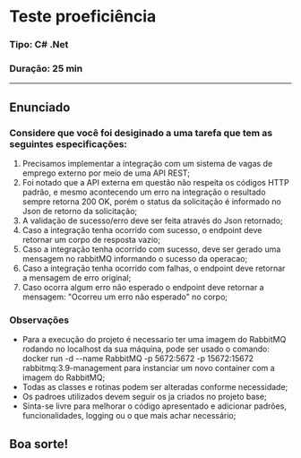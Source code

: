 # Teste proeficiência

### Tipo: C# .Net
### Duração: 25 min

---

## Enunciado

### Considere que você foi desiginado a uma tarefa que tem as seguintes especificações:

1. Precisamos implementar a integração com um sistema de vagas de emprego externo por meio de uma API REST;
2. Foi notado que a API externa em questão não respeita os códigos HTTP padrão, e mesmo acontecendo um erro na integração o resultado sempre retorna 200 OK, porém o status da solicitação é informado no Json de retorno da solicitação;
3. A validação de sucesso/erro deve ser feita através do Json retornado;
4. Caso a integração tenha ocorrido com sucesso, o endpoint deve retornar um corpo de resposta vazio;
5. Caso a integração tenha ocorrido com sucesso, deve ser gerado uma mensagem no rabbitMQ informando o sucesso da operacao;
6. Caso a integração tenha ocorrido com falhas, o endpoint deve retornar a mensagem de erro original;
7. Caso ocorra algum erro não esperado o endpoint deve retornar a mensagem: "Ocorreu um erro não esperado" no corpo;

### Observações

- Para a execução do projeto é necessario ter uma imagem do RabbitMQ rodando no localhost da sua máquina, pode ser usado o comando: docker run -d --name RabbitMQ -p 5672:5672 -p 15672:15672 rabbitmq:3.9-management para instanciar um novo container com a imagem do RabbitMQ;
- Todas as classes e rotinas podem ser alteradas conforme necessidade;
- Os padroes utilizados devem seguir os ja criados no projeto base;
- Sinta-se livre para melhorar o código apresentado e adicionar padrões, funcionalidades, logging ou o que mais achar necessário;

## Boa sorte!